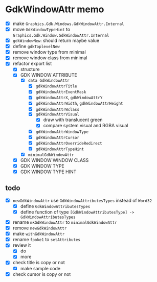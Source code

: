 GdkWindowAttr memo
==================

* [x] make `Graphics.Gdk.Windows.GdkWindowAttr.Internal`
* [x] move `GdkWindowTypeHint` to `Graphics.Gdk.Window.GdkWindowAttr.Internal`
* [x] `gdkWindowNew`: should return maybe value
* [x] define `gdkToplevelNew`
* [x] remove window type from minimal
* [x] remove window class from minimal
* [x] refactor export list
	+ [x] structure
	+ [x] GDK WINDOW ATTRIBUTE
		- [x] `data GdkWindowAttr`
			* [x] `gdkWindowAttrTitle`
			* [x] `gdkWindowAttrEventMask`
			* [x] `gdkWindowAttrX`, `gdkWindowAttrY`
			* [x] `gdkWindowAttrWidth`, `gdkWindowAttrHeight`
			* [x] `gdkWindowAttrWclass`
			* [x] `gdkWindowAttrVisual`
				+ [x] draw with translucent green
				+ [x] compare system visual and RGBA visual
			* [x] `gdkWindowAttrWindowType`
			* [x] `gdkWindowAttrCursor`
			* [x] `gdkWindowAttrOverrideRedirect`
			* [x] `gdkWindowAttrTypeHint`
		- [x] `minimalGdkWindowAttr`
	+ [x] GDK WINDOW WINDOW CLASS
	+ [x] GDK WINDOW TYPE
	+ [x] GDK WINDOW TYPE HINT

todo
----

* [x] `newGdkWindowAttr` use `GdkWindowAttributesTypes` instead of `Word32`
	+ [x] define `GdkWindowAttributesTypes`
	+ [x] define function of type `[GdkWindowAttributesType] -> GdkWindowAttributesTypes`
* [x] rename `mkGdkWindowAttr` to `minimalGdkWindowAttr`
* [x] remove `newGdkWindowAttr`
* [x] make `withGdkWindowAttr`
* [x] rename `fpoke1` to `setAttributes`
* [x] review it
	+ [x] do
	+ [x] more
* [x] check title is copy or not
	+ [x] make sample code
* [x] check cursor is copy or not
